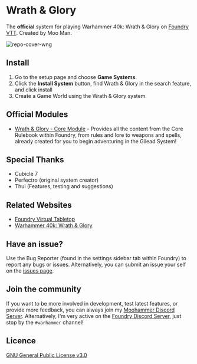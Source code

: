 # Wrath & Glory
The **official** system for playing Warhammer 40k: Wrath & Glory on [Foundry VTT](https://foundryvtt.com/). Created by Moo Man.

![repo-cover-wng](https://user-images.githubusercontent.com/28637157/146312294-3568bd17-9556-4a66-8072-905b42d3cff7.png)

## Install
1. Go to the setup page and choose **Game Systems**.
2. Click the **Install System** button, find Wrath & Glory in the search feature, and click install
3. Create a Game World using the Wrath & Glory system.

## Official Modules
- [Wrath & Glory - Core Module](https://foundryvtt.com/packages/wng-core) - Provides all the content from the Core Rulebook within Foundry, from rules and lore to weapons and spells, already created for you to begin adventuring in the Gilead System!

## Special Thanks
- Cubicle 7
- Perfectro (original system creator)
- Thul (Features, testing and suggestions)

## Related Websites
- [Foundry Virtual Tabletop](https://foundryvtt.com)
- [Warhammer 40k: Wrath & Glory](https://www.cubicle7games.com/product-category/warhammer-40k/)

## Have an issue?
Use the Bug Reporter (found in the settings sidebar tab within Foundry) to report any bugs or issues. Alternatively, you can submit an issue your self on the [issues page](https://github.com/moo-man/WrathAndGlory-FoundryVTT/issues).

## Join the community
If you want to be more involved in development, test latest features, or provide more feedback, you can always join my [Moohammer Discord Server](https://discord.gg/GrMcdeDHh8). Alternatively, I'm very active on the [Foundry Discord Server](https://discord.gg/foundryvtt), just stop by the `#warhammer` channel!

## Licence
[GNU General Public License v3.0](https://choosealicense.com/licenses/gpl-3.0/)
